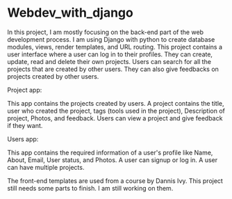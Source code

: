 # Webdev_with_django

In this project, I am mostly focusing on the back-end part of the web development process.
I am using Django with python to create database modules, views, render templates, and URL routing.
This project contains a user interface where a user can log in to their profiles. They can create, update, read and delete their own projects.
Users can search for all the projects that are created by other users. They can also give feedbacks on projects created by other users. 

Project app:

This app contains the projects created by users. A project contains the title, user who created the project, tags (tools used in the project), 
Description of project, Photos, and feedback. Users can view a project and give feedback if they want.



Users app:

This app contains the required information of a user's profile like Name, About, Email, User status, and Photos.
A user can signup or log in. A user can have multiple projects. 



The front-end templates are used from a course by Dannis Ivy. This project still needs some parts to finish. I am still working on them. 
